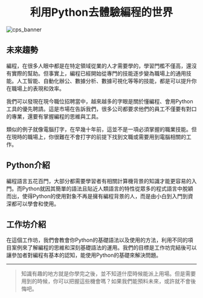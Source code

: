 <h1 align="center" >
  利用Python去體驗編程的世界
</h1>

![cps_banner](https://user-images.githubusercontent.com/82365010/184548549-40cd1ef1-a352-46fc-a45b-75ff42948ae3.png)

## 未來趨勢
編程，在很多人眼中都是在特定領域從業的人才需要學的，學習門檻不僅高，還沒有實際的幫助。但事實上，編程已經開始從專門的技能逐步變為職場上的通用技能。人工智能、自動化辦公、數據分析、數據可視化等等的技能，都是可以提升你在職場上的表現和效率。

我們可以發現在現今職位招聘當中，越來越多的字眼是關於懂編程、會用Python工具的優先聘請。這是市場在告訴我們，很多公司都要求他們的員工不僅要有對口的專業，還要有掌握編程的思維與工具。

類似的例子就像電腦打字，在早幾十年前，這並不是一項必須掌握的職業技能。但在現時的職場上，你很難在不會打字的前提下找到文職或需要用到電腦相關的工作。

## Python介紹
編程語言五花百門，大部分都需要學習者有相關計算機背景的知識才能更容易的入門。而Python就因其簡單的語法且貼近人類語言的特性從眾多的程式語言中脫穎而出，使得Python的使用對象不再是擁有編程背景的人，而是由小白到入門到資深都可以學會和使用。

## 工作坊介紹
在這個工作坊，我們會教會你Python的基礎語法以及使用的方法，利用不同的項目案例來了解編程的思維和深刻基礎語法的運用。我們的目標是工作坊完結後可以讓參加者對編程有基本的認知，能使用Python的基礎來解決問題。

---

> 知識有趣的地方就是你學完之後，並不知道什麼時候能派上用場。但是需要用到的時候，你可以把握這些機會嗎？如果我們能預料未來，或許就不會後悔吧。
